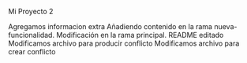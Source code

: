 ﻿Mi Proyecto 2

Agregamos informacion extra
Añadiendo contenido en la rama nueva-funcionalidad.
Modificación en la rama principal.
README editado
M o d i f i c a m o s   a r c h i v o   p a r a   p r o d u c i r   c o n f l i c t o  
 M o d i f i c a m o s   a r c h i v o   p a r a   c r e a r   c o n f l i c t o  
 